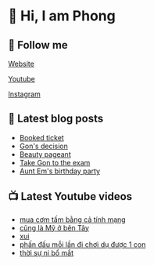 # 👋 Hi, I am Phong

## 🔗 Follow me

[Website](https://phongever.xyz "Website")

[Youtube](https://www.youtube.com/@phongever "Youtube")

[Instagram](https://www.instagram.com/phongever "Instagram")

## 📝 Latest blog posts

<!-- BLOG-POST-LIST:START -->
- [Booked ticket](https://phongever.xyz/blog/booked-ticket/)
- [Gon&#39;s decision](https://phongever.xyz/blog/gons-decision/)
- [Beauty pageant](https://phongever.xyz/blog/beauty-pageant/)
- [Take Gon to the exam](https://phongever.xyz/blog/take-gon-to-the-exam/)
- [Aunt Em&#39;s birthday party](https://phongever.xyz/blog/aunt-ems-birthday-party/)
<!-- BLOG-POST-LIST:END -->

## 📺 Latest Youtube videos

<!-- YOUTUBE-VIDEO-LIST:START -->
- [mua cơm tấm bằng cả tính mạng](https://www.youtube.com/shorts/QD71bcp4S5w)
- [cũng là Mỹ ở bên Tây](https://www.youtube.com/shorts/_FNs6NWxzVg)
- [xui](https://www.youtube.com/shorts/tQSQCf6R48U)
- [phấn đấu mỗi lần đi chơi dụ được 1 con](https://www.youtube.com/shorts/w7qzjAl8BLo)
- [thời sự ni bổ mắt](https://www.youtube.com/shorts/BgslrG1tj1g)
<!-- YOUTUBE-VIDEO-LIST:END -->
